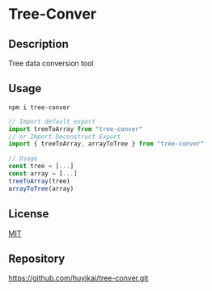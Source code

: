 # Tree-Conver

## Description

Tree data conversion tool
## Usage

```shell
npm i tree-conver
```

```javascript
// Import default export
import treeToArray from "tree-conver"
// or Import Deconstruct Export
import { treeToArray, arrayToTree } from "tree-conver"

// Usage
const tree = [...]
const array = [...]
treeToArray(tree)
arrayToTree(array)
```



## License

[MIT](./license)

## Repository
https://github.com/huyikai/tree-conver.git